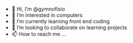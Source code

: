 - 👋 Hi, I’m @gymnofisio
- 👀 I’m interested in computers
- 🌱 I’m currently learning front end coding
- 💞️ I’m looking to collaborate on learning projects
- 📫 How to reach me ...

<!---
gymnofisio/gymnofisio is a ✨ special ✨ repository because its `README.md` (this file) appears on your GitHub profile.
You can click the Preview link to take a look at your changes.
--->
